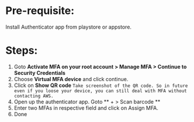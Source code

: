 # Pre-requisite:  
Install Authenticator app from playstore or appstore.  

# Steps:  
1. Goto **Activate MFA on your root account > Manage MFA > Continue to Security Credentials**  
2. Choose **Virtual MFA device** and click continue.
3. Click on **Show QR code**  `Take screenshot of the QR code. So in future even if you loose your device, you can still deal with MFA without contacting AWS.` 
4. Open up the authenticator app. Goto ** + > Scan barcode **  
5. Enter two MFAs in respective field and click on Assign MFA.  
6. Done

